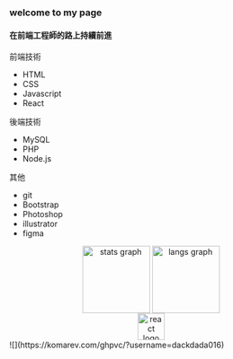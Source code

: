 <h3> welcome to my page </h3>
<h4>在前端工程師的路上持續前進</h2>
  <p>前端技術</p>
  <ul>
    <li>HTML</li>
    <li>CSS</li>
    <li>Javascript</li>
    <li>React</li>
  </ul>
  <p>後端技術</p>
  <ul>
    <li>MySQL</li>
    <li>PHP</li>
    <li>Node.js</li>
  </ul>
   <p>其他</p>
  <ul>
    <li>git</li>
    <li>Bootstrap</li>
    <li>Photoshop</li>
    <li>illustrator</li>
    <li>figma</li>
  </ul>

<div align="center">
    <img align="center" src="https://github-readme-stats.vercel.app/api?username=dackdada016&count_private=true&theme=codeSTACKr&include_all_commits=true&hide=issues" height="120" alt="stats graph"/>
    <img align="center" src="https://github-readme-stats.vercel.app/api/top-langs/?username=dackdada016&layout=compact&theme=codeSTACKr" height="120"  alt="langs graph"/>
</div>
<div align="center">
  <img src="https://cdn.jsdelivr.net/gh/devicons/devicon/icons/react/react-original.svg" height="48" width="48" alt="react logo"  />
</div>
  ![](https://komarev.com/ghpvc/?username=dackdada016)